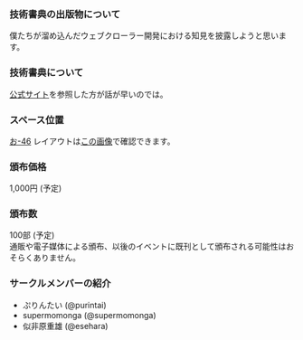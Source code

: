 ### 技術書典の出版物について
僕たちが溜め込んだウェブクローラー開発における知見を披露しようと思います。

### 技術書典について
[公式サイト](https://techbookfest.org/event/tbf02)を参照した方が話が早いのでは。

### スペース位置
[お-46](https://techbookfest.org/event/tbf02/circle/5689792285114368)
レイアウトは[この画像](https://techbookfest.org/assets/tbf02/images/circle-layout.png)で確認できます。

### 頒布価格
1,000円 (予定)

### 頒布数
100部 (予定)  
通販や電子媒体による頒布、以後のイベントに既刊として頒布される可能性はおそらくありません。

### サークルメンバーの紹介
* ぷりんたい (@purintai)
* supermomonga (@supermomonga)
* 似非原重雄 (@esehara)
